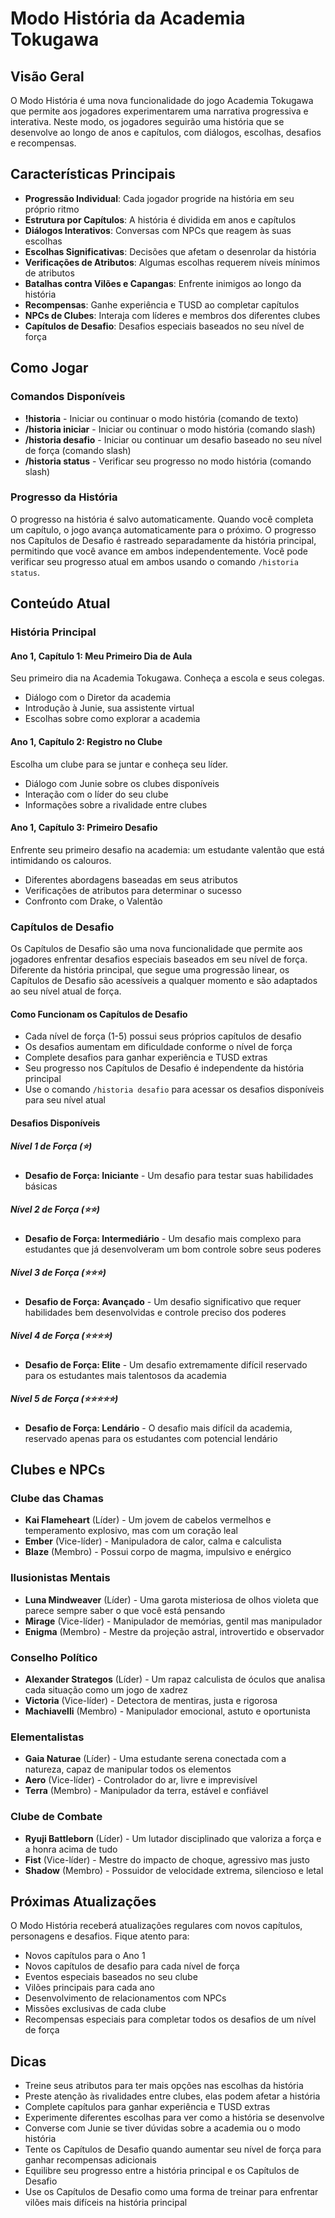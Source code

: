 # Modo História da Academia Tokugawa

## Visão Geral

O Modo História é uma nova funcionalidade do jogo Academia Tokugawa que permite aos jogadores experimentarem uma narrativa progressiva e interativa. Neste modo, os jogadores seguirão uma história que se desenvolve ao longo de anos e capítulos, com diálogos, escolhas, desafios e recompensas.

## Características Principais

- **Progressão Individual**: Cada jogador progride na história em seu próprio ritmo
- **Estrutura por Capítulos**: A história é dividida em anos e capítulos
- **Diálogos Interativos**: Conversas com NPCs que reagem às suas escolhas
- **Escolhas Significativas**: Decisões que afetam o desenrolar da história
- **Verificações de Atributos**: Algumas escolhas requerem níveis mínimos de atributos
- **Batalhas contra Vilões e Capangas**: Enfrente inimigos ao longo da história
- **Recompensas**: Ganhe experiência e TUSD ao completar capítulos
- **NPCs de Clubes**: Interaja com líderes e membros dos diferentes clubes
- **Capítulos de Desafio**: Desafios especiais baseados no seu nível de força

## Como Jogar

### Comandos Disponíveis

- **!historia** - Iniciar ou continuar o modo história (comando de texto)
- **/historia iniciar** - Iniciar ou continuar o modo história (comando slash)
- **/historia desafio** - Iniciar ou continuar um desafio baseado no seu nível de força (comando slash)
- **/historia status** - Verificar seu progresso no modo história (comando slash)

### Progresso da História

O progresso na história é salvo automaticamente. Quando você completa um capítulo, o jogo avança automaticamente para o próximo. O progresso nos Capítulos de Desafio é rastreado separadamente da história principal, permitindo que você avance em ambos independentemente. Você pode verificar seu progresso atual em ambos usando o comando `/historia status`.

## Conteúdo Atual

### História Principal

#### Ano 1, Capítulo 1: Meu Primeiro Dia de Aula

Seu primeiro dia na Academia Tokugawa. Conheça a escola e seus colegas.

- Diálogo com o Diretor da academia
- Introdução à Junie, sua assistente virtual
- Escolhas sobre como explorar a academia

#### Ano 1, Capítulo 2: Registro no Clube

Escolha um clube para se juntar e conheça seu líder.

- Diálogo com Junie sobre os clubes disponíveis
- Interação com o líder do seu clube
- Informações sobre a rivalidade entre clubes

#### Ano 1, Capítulo 3: Primeiro Desafio

Enfrente seu primeiro desafio na academia: um estudante valentão que está intimidando os calouros.

- Diferentes abordagens baseadas em seus atributos
- Verificações de atributos para determinar o sucesso
- Confronto com Drake, o Valentão

### Capítulos de Desafio

Os Capítulos de Desafio são uma nova funcionalidade que permite aos jogadores enfrentar desafios especiais baseados em seu nível de força. Diferente da história principal, que segue uma progressão linear, os Capítulos de Desafio são acessíveis a qualquer momento e são adaptados ao seu nível atual de força.

#### Como Funcionam os Capítulos de Desafio

- Cada nível de força (1-5) possui seus próprios capítulos de desafio
- Os desafios aumentam em dificuldade conforme o nível de força
- Complete desafios para ganhar experiência e TUSD extras
- Seu progresso nos Capítulos de Desafio é independente da história principal
- Use o comando `/historia desafio` para acessar os desafios disponíveis para seu nível atual

#### Desafios Disponíveis

##### Nível 1 de Força (⭐)
- **Desafio de Força: Iniciante** - Um desafio para testar suas habilidades básicas

##### Nível 2 de Força (⭐⭐)
- **Desafio de Força: Intermediário** - Um desafio mais complexo para estudantes que já desenvolveram um bom controle sobre seus poderes

##### Nível 3 de Força (⭐⭐⭐)
- **Desafio de Força: Avançado** - Um desafio significativo que requer habilidades bem desenvolvidas e controle preciso dos poderes

##### Nível 4 de Força (⭐⭐⭐⭐)
- **Desafio de Força: Elite** - Um desafio extremamente difícil reservado para os estudantes mais talentosos da academia

##### Nível 5 de Força (⭐⭐⭐⭐⭐)
- **Desafio de Força: Lendário** - O desafio mais difícil da academia, reservado apenas para os estudantes com potencial lendário

## Clubes e NPCs

### Clube das Chamas
- **Kai Flameheart** (Líder) - Um jovem de cabelos vermelhos e temperamento explosivo, mas com um coração leal
- **Ember** (Vice-líder) - Manipuladora de calor, calma e calculista
- **Blaze** (Membro) - Possui corpo de magma, impulsivo e enérgico

### Ilusionistas Mentais
- **Luna Mindweaver** (Líder) - Uma garota misteriosa de olhos violeta que parece sempre saber o que você está pensando
- **Mirage** (Vice-líder) - Manipulador de memórias, gentil mas manipulador
- **Enigma** (Membro) - Mestre da projeção astral, introvertido e observador

### Conselho Político
- **Alexander Strategos** (Líder) - Um rapaz calculista de óculos que analisa cada situação como um jogo de xadrez
- **Victoria** (Vice-líder) - Detectora de mentiras, justa e rigorosa
- **Machiavelli** (Membro) - Manipulador emocional, astuto e oportunista

### Elementalistas
- **Gaia Naturae** (Líder) - Uma estudante serena conectada com a natureza, capaz de manipular todos os elementos
- **Aero** (Vice-líder) - Controlador do ar, livre e imprevisível
- **Terra** (Membro) - Manipulador da terra, estável e confiável

### Clube de Combate
- **Ryuji Battleborn** (Líder) - Um lutador disciplinado que valoriza a força e a honra acima de tudo
- **Fist** (Vice-líder) - Mestre do impacto de choque, agressivo mas justo
- **Shadow** (Membro) - Possuidor de velocidade extrema, silencioso e letal

## Próximas Atualizações

O Modo História receberá atualizações regulares com novos capítulos, personagens e desafios. Fique atento para:

- Novos capítulos para o Ano 1
- Novos capítulos de desafio para cada nível de força
- Eventos especiais baseados no seu clube
- Vilões principais para cada ano
- Desenvolvimento de relacionamentos com NPCs
- Missões exclusivas de cada clube
- Recompensas especiais para completar todos os desafios de um nível de força

## Dicas

- Treine seus atributos para ter mais opções nas escolhas da história
- Preste atenção às rivalidades entre clubes, elas podem afetar a história
- Complete capítulos para ganhar experiência e TUSD extras
- Experimente diferentes escolhas para ver como a história se desenvolve
- Converse com Junie se tiver dúvidas sobre a academia ou o modo história
- Tente os Capítulos de Desafio quando aumentar seu nível de força para ganhar recompensas adicionais
- Equilibre seu progresso entre a história principal e os Capítulos de Desafio
- Use os Capítulos de Desafio como uma forma de treinar para enfrentar vilões mais difíceis na história principal
